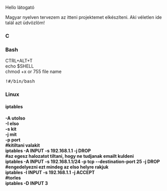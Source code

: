 
<p>Hello látogató</p>
<p>Magyar nyelven tervezem az itteni projektemet elkészíteni. Aki véletlen ide talál azt üdvözlöm!</P>

<h3>C</h3>

<h3>Bash</h3>
CTRL+ALT+T<br>
echo $SHELL<br>
chmod +x or 755 file name

<pre>!#/bin/bash</pre>

<h3>Linux</h3>
<h4>iptables<h4>
<p>
-A utolso<br>
-I elso<br>
-s kit<br>
-j mit<br>
-p port<br>
#kitiltani valakit<br>
iptables -A INPUT -s 192.168.1.1 -j DROP<br>
#az egesz halozatot tiltani, hogy ne tudjanak emailt kuldeni<br>
iptables -A INPUT -s 192.168.1.1/24 -p tcp --destination-port 25 -j DROP<br>
#engedelyezni ezt mindeg az elso helyre rakjuk<br>
iptables -I INPUT -s 192.168.1.1 -j ACCEPT<br>
#torles<br>
iptables -D INPUT 3<br>
</p>


